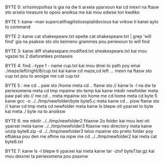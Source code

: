 BYTE 0: xrhsimopoihsa ls gia na dw ti arxeia yparxoun kai cd <onoma arxeioy> mexri na ftasw sto arxeio treasure to opoio anoiksa me <cat treasure> kai mou edwse ton kwdiko

BYTE 1: kanw -man supercalifragilisticexpialidocious kai vriksw ti kanei ayto to command

BYTE 2: kanw cat shakespeare.txt epeite cat shakespeare.txt | grep 'will find' gia na psaksw sto olo keimeno grammes pou periexoun to will find 

BYTE 3: kanw diff shakesepare.modified.txt sheakespeare.txt kai mou vgazei tis 2 diaforetikes protaseis

BYTE 4: find .-type f - name cup.txt kai mou dinei to path poy einai ./maze/left/right/8/cup.txt kai kanw cd maze,cd left ... mexri na ftasw sto cup.txt pou to anoigw me cat cup.txt

BYTE 5 : me cd .. paw sto /home meta cd .. ftanw sto // kanw ls -l na dw ta periexomena meta cd tmp mpainw sto temp kai kanw mkdir newfolder meta paw pali sto // me cd .. meta mpainw sto home me cd home meta cd byte 5 kanw gcc -o ../../tmp/newfolder/byte byte5.c meta kanw cd .. pisw ftanw sto // kanw cd tmp meta cd newfolder meta kanw ls blepw oti yparxei to byte kai meta ./ byte na to anoiksw

BYTE 6: me mkdir ../../tmp/newfolder2 fitaxnw 2o folder kai mou leei oti yparxei meta kanw ../../tmp/newfolder3 ftiaxnw neo directory meta kanw unzip byte6.zip -d ../../tmp/newfolder3 telos mpainw sto prwto folder poy eftiaksa pou den me afhne na mpw  me cd ../../tmp/newfolder2 kai meta cat byte6.txt

BYTE 7: kanw ls -l blepw ti yparxei kai meta kanw tar -ztvf byte7.tar.gz kai mou deixnei ta periexomena pou psaxnw
